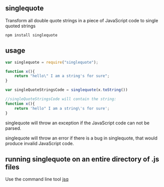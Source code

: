 singlequote
--------------

Transform all double quote strings in a piece of JavaScript code to single quoted strings

```
npm install singlequote
```

usage
-----
```js
var singlequote = require("singlequote");

function x(){
	return "hello\" I am a string's for sure";
}

var singleQuoteStringsCode = singlequote(x.toString())

//singleQuoteStringsCode will contain the string:
function x(){
	return 'hello" I am a string\'s for sure';
}
```

singlequote will throw an exception if the JavaScript code can not be parsed.

singlequote will throw an error if there is a bug in singlequote, that would produce invalid JavaScript code.

running singlequote on an entire directory of .js files
-------------------------------------------------------
Use the command line tool [jsq](https://github.com/Muscula/jsq)